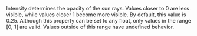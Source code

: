 Intensity determines the opacity of the sun rays. Values closer to 0 are less visible, while values closer 1 become more visible. By default, this value is 0.25. Although this property can be set to any float, only values in the range [0, 1] are valid. Values outside of this range have undefined behavior.